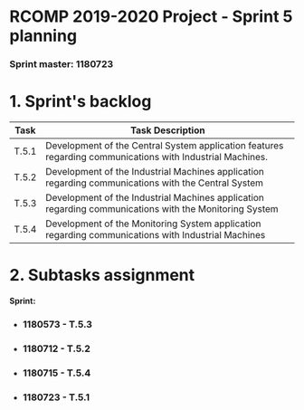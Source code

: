 RCOMP 2019-2020 Project - Sprint 5 planning
===========================================
### Sprint master: 1180723 ###

# 1. Sprint's backlog #

| Task | Task Description |  	
|---	|---	|
| T.5.1	|  Development of the Central System application features regarding communications with Industrial Machines.	|
| T.5.2 |  Development of the Industrial Machines application regarding communications with the Central System	|
| T.5.3	|  Development   of   the   Industrial   Machines   application   regarding communications   with   the Monitoring System	|
| T.5.4 |  Development  of  the  Monitoring  System  application  regarding  communications  with  Industrial Machines	|
  
# 2. Subtasks assignment #

#### Sprint: ####
  * ### 1180573 - T.5.3

  * ### 1180712 - T.5.2
  
  * ### 1180715 - T.5.4
  
  * ### 1180723 - T.5.1
